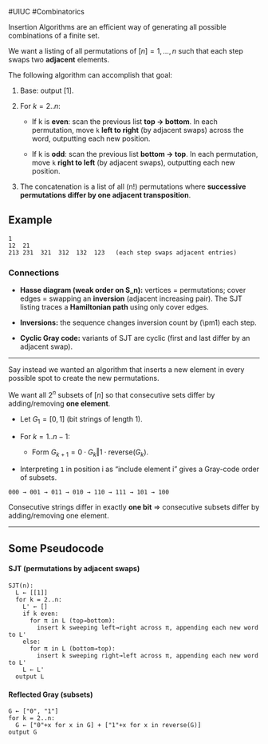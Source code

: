 #UIUC #Combinatorics

Insertion Algorithms are an efficient way of generating all possible combinations of a finite set. 

We want a listing of all permutations of $[n]={1,\dots,n}$ such that each step swaps two **adjacent** elements.

The following algorithm can accomplish that goal:

1. Base: output $[1]$.
    
2. For $k = 2.. n$:
    
    - If k is **even**: scan the previous list **top → bottom**. In each permutation, move `k` **left to right** (by adjacent swaps) across the word, outputting each new position.
        
    - If k is **odd**: scan the previous list **bottom → top**. In each permutation, move `k` **right to left** (by adjacent swaps), outputting each new position.
        
3. The concatenation is a list of all (n!) permutations where **successive permutations differ by one adjacent transposition**.

## Example

```
1
12  21
213 231  321  312  132  123   (each step swaps adjacent entries)
```


### Connections

- **Hasse diagram (weak order on S_n):** vertices = permutations; cover edges = swapping an **inversion** (adjacent increasing pair). The SJT listing traces a **Hamiltonian path** using only cover edges.
    
- **Inversions:** the sequence changes inversion count by (\pm1) each step.
    
- **Cyclic Gray code:** variants of SJT are cyclic (first and last differ by an adjacent swap).
    

---

Say instead we wanted an algorithm that inserts a new element in every possible spot to create the new permutations.


We want all $2^n$ subsets of $[n]$ so that consecutive sets differ by adding/removing **one element**.



- Let $G_1 = [0,1]$ (bit strings of length 1).
    
- For $k = 1..n-1$:
    
    - Form $G_{k+1} = 0\cdot G_k \Vert 1\cdot \text{reverse}(G_k)$.
        
- Interpreting `1` in position i as “include element i” gives a Gray-code order of subsets.
    

```
000 → 001 → 011 → 010 → 110 → 111 → 101 → 100
```

Consecutive strings differ in exactly **one bit** ⇒ consecutive subsets differ by adding/removing one element. 

---

## Some Pseudocode

#### SJT (permutations by adjacent swaps)

```text
SJT(n):
  L ← [[1]]
  for k = 2..n:
    L' ← []
    if k even:
      for π in L (top→bottom):
        insert k sweeping left→right across π, appending each new word to L'
    else:
      for π in L (bottom→top):
        insert k sweeping right→left across π, appending each new word to L'
    L ← L'
  output L
```

#### Reflected Gray (subsets)

```text
G ← ["0", "1"]
for k = 2..n:
  G ← ["0"+x for x in G] + ["1"+x for x in reverse(G)]
output G
```
